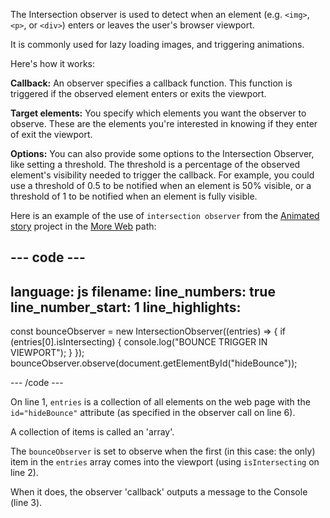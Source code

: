 The Intersection observer is used to detect when an element (e.g. `<img>`, `<p>`, or `<div>`) enters or leaves the user's browser viewport.

It is commonly used for lazy loading images, and triggering animations.

Here's how it works:

**Callback:** An observer specifies a callback function. This function is triggered if the observed element enters or exits the viewport.

**Target elements:** You specify which elements you want the observer to observe. These are the elements you're interested in knowing if they enter of exit the viewport.

**Options:** You can also provide some options to the Intersection Observer, like setting a threshold. The threshold is a percentage of the observed element's visibility needed to trigger the callback. For example, you could use a threshold of 0.5 to be notified when an element is 50% visible, or a threshold of 1 to be notified when an element is fully visible.


Here is an example of the use of `intersection observer` from the [Animated story](https://projects.raspberrypi.org/en/projects/animated-story) project in the [More Web](https://projects.raspberrypi.org/en/raspberrypi/more-web) path:

--- code ---
---
language: js
filename:
line_numbers: true
line_number_start: 1
line_highlights: 
---

const bounceObserver = new IntersectionObserver((entries) => {
  if (entries[0].isIntersecting) {
    console.log("BOUNCE TRIGGER IN VIEWPORT");
  }
});
bounceObserver.observe(document.getElementById("hideBounce"));

--- /code ---

On line 1, `entries` is a collection of all elements on the web page with the `id="hideBounce"` attribute (as specified in the observer call on line 6). 

A collection of items is called an 'array'.

The `bounceObserver` is set to observe when the first (in this case: the only) item in the `entries` array comes into the viewport (using `isIntersecting` on line 2).

When it does, the observer 'callback' outputs a message to the Console (line 3).